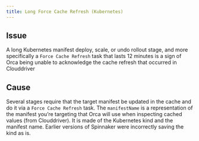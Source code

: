 ```yaml
---
title: Long Force Cache Refresh (Kubernetes)
---
```


## Issue
A long Kubernetes manifest deploy, scale, or undo rollout stage, and more specifically a ```Force Cache Refresh``` task that lasts 12 minutes is a sign of Orca being unable to acknowledge the cache refresh that occurred in Clouddriver

## Cause
Several stages require that the target manifest be updated in the cache and do it via a ```Force Cache Refresh``` task. The ```manifestName``` is a representation of the manifest you’re targeting that Orca will use when inspecting cached values (from Clouddriver). It is made of the Kubernetes kind and the manifest name. Earlier versions of Spinnaker were incorrectly saving the kind as is.


